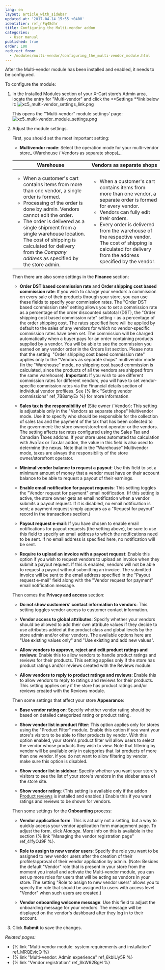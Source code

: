 ```yaml
---
lang: en
layout: article_with_sidebar
updated_at: '2017-04-14 15:55 +0400'
identifier: ref_nFq48dhr
title: Configuring the Multi-vendor addon
categories:
  - User manual
published: true
order: 100
redirect_from:
  - /modules/multi-vendor/configuring_the_multi-vendor_module.html
---
```

After the Multi-vendor module has been installed and enabled, it needs to be configured.

To configure the module:

1.  In the Installed Modules section of your X-Cart store’s Admin area, locate the entry for "Multi-vendor" and click the **Settings **link below it:
    ![xc5_multi-vendor_settings_link.png]({{site.baseurl}}/attachments/ref_nFq48dhr/xc5_multi-vendor_settings_link.png)

    This opens the '"Multi-vendor" module settings' page:
    ![xc5_multi-vendor_module_settings.png]({{site.baseurl}}/attachments/ref_nFq48dhr/xc5_multi-vendor_module_settings.png)

2.  Adjust the module settings.

    First, you should set the most important setting:
    
    *   **Multivendor mode**: Select the operation mode for your multi-vendor store_ (Warehouse / Vendors as separate shops)_. 

    <table class="ui compact celled small padded table">
      <thead>
        <tr class="sortableHeader">
          <th class="confluenceTh sortableHeader" data-column="0">
            <div class="tablesorter-header-inner">Warehouse</div>
          </th>
          <th class="confluenceTh sortableHeader" data-column="1">
            <div class="tablesorter-header-inner">Vendors as separate shops</div>
          </th>
        </tr>
      </thead>
      <tbody>
        <tr>
          <td class="confluenceTd">
            <ul>
              <li>When a customer's cart contains items from more than one vendor, a single order is formed.</li>
              <li>Processing of the order is done by admin. Vendors cannot edit the order.</li>
              <li>The order is delivered as a single shipment from a single warehouse location. The cost of shipping is calculated for delivery from the <em>Company address</em> as specified by the store admin.</li>
            </ul>
          </td>
          <td class="confluenceTd" >
            <ul>
              <li>When a customer's cart contains items from more than one vendor, a separate order is formed for every vendor.</li>
              <li>Vendors can fully edit their orders.</li>
              <li>Every order is delivered from the warehouse of the respective vendor. The cost of shipping is calculated for delivery from the address specified by the vendor.</li>
            </ul>
          </td>
        </tr>
      </tbody>
    </table>

    Then there are also some settings in the **Finance** section:
    
    *   **Order DST based commission rate** and **Order shipping cost based commission rate**: If you wish to charge your vendors a commission on every sale of their products through your store, you can use these fields to specify your commission rates. The "Order DST based commission rate" setting allows you to set a commission rate as a percentage of the order discounted subtotal (DST), the "Order shipping cost based commission rate" setting - as a percentage of the order shipping cost. The rates specified here will be applied by default to the sales of any vendors for which no vendor-specific commission rates have been set. 
        The commission will be charged automatically when a buyer pays for an order containing products supplied by a vendor. You will be able to see the commission you earned on any vendor order in the Orders list section.
        Please note that the setting  "Order shipping cost based commission rate" applies only to the "Vendors as separate shops" multivendor mode (In the "Warehouse" mode, no shipping cost based commission is calculated, since the products of all the vendors are shipped from the same warehouse).
        **Important:** If you wish to use different commission rates for different vendors, you will have to set vendor-specific commission rates via the Financial details section of individual vendor profiless. 
        See {% link "Setting vendor commissions" ref_7B8smyEx %} for more information.

    *   **Sales tax is the responsibility of** (Site owner / Vendor): This setting is adjustable only in the "Vendors as separate shops" Multivendor mode. Use it to specify who should be responsible for the collection of sales tax and the payment of the tax that has been collected to the government: the store owner/storefront operator or the vendors. The setting affects tax rates configured using the Sales Tax and Canadian Taxes addons. If your store uses automated tax calculation with AvaTax or TaxJar addon, the value in this field is also used to determine the nexus. Note that in the "Warehouse" Multivendor mode, taxes are always the responsibility of the store owner/storefront operator. 
    
    *   **Minimal vendor balance to request a payout**: Use this field to set a minimum amount of money that a vendor must have on their account balance to be able to request a payout of their earnings.
    
    *   **Enable email notification for payout requests**: This setting toggles the "Vendor request for payment" email notification. (If this setting is active, the store owner gets an email notification when a vendor submits a payout request. If it is disabled, no email notification is sent; a payment request simply appears as a "Request for payout" record in the transactions section.)
    
    *   **Payout request e-mail**: If you have chosen to enable email notifications for payout requests (the setting above), be sure to use this field to specify an email address to which the notifications need to be sent. If no email address is specified here, no notification will be sent.
    
    *   **Require to upload an invoice with a payout request**: Enable this option if you wish to request vendors to upload an invoice when they submit a payout request. If this is enabled, vendors will not be able to request a payout without submitting an invoice. The submitted invoice will be sent to the email address specified in the "Payout request e-mail" field along with the "Vendor request for payment" email notification message.
    
    Then comes the **Privacy and access** section:
    
    *   **Do not show customers’ contact information to vendors**: This setting toggles vendor access to customer contact information.
    
    *   **Vendor access to global attributes**: Specify whether your vendors should be allowed to add their own attribute values if they decide to use attributes added at the product class and global levels by the store admin and/or other vendors.
        The available options here are "Use existing values only" and "Use existing and add new values".

    *   **Allow vendors to approve, reject and edit product ratings and reviews**: Enable this to allow vendors to handle product ratings and reviews for their products. This setting applies only if the store has product ratings and/or reviews created with the Reviews module.
    
    *   **Allow vendors to reply to product ratings and reviews**: Enable this to allow vendors to reply to ratings and reviews for their products. This setting applies only if the store has product ratings and/or reviews created with the Reviews module.
    
    Then some settings that affect your store **Appearance**:
    
    *   **Base vendor rating on**: Specify whether vendor rating should be based on detailed categorized rating or product rating.
    
    *   **Show vendor list in product filter**: This option applies only for stores using the "Product Filter" module. Enable this option if you want your store's visitors to be able to filter products by vendor. With this option enabled, your store's product filter will allow users to select the vendor whose products they wish to view. Note that filtering by vendor will be available only in categories that list products of more than one vendor. If you do not want to allow filtering by vendor, make sure this option is disabled.
    
    *   **Show vendor list in sidebar**: Specify whether you want your store's visitors to see the list of your store's vendors in the sidebar area of the store site.
    
    *   **Show vendor rating**: (This setting is available only if the addon [Product reviews](https://market.x-cart.com/addons/product-reviews.html "Configuring the Multi-vendor addon") is installed and enabled.) Enable this if you want ratings and reviews to be shown for vendors.
    
    Then some settings for the **Onboarding** process:
    
    *   **Vendor application form**: This is actually not a setting, but a way to quickly access your vendor application form management page. To adjust the form, click *Manage*. More info on this is available in the section {% link "Managing the vendor registration page" ref_41fyOJ9F %}. 
    
    *   **Role to assign to new vendor users**: Specify the role you want to be assigned to new vendor users after the creation of their profile/approval of their vendor application by admin. (Note: Besides the default "Vendor" role that is present in your store from the moment you install and activate the Multi-vendor module, you can set up more roles for users that will be acting as vendors in your store. The setting "Role to assign to new vendor users" allows you to specify the role that should be assigned to users with access level "Vendor" when such users are created.)
    
    *   **Vendor onboarding welcome message**: Use this field to adjust the onboarding message for your vendors. The message will be displayed on the vendor's dashboard after they log in to their account.

3.  Click **Submit** to save the changes.

_Related pages:_

*   {% link "Multi-vendor module: system requirements and installation" ref_MRQEvicQ %}
*   {% link "Multi-vendor: Admin experience" ref_6kbIUy5R %}
*   {% link "Vendor registration" ref_SkW62BgH %}
